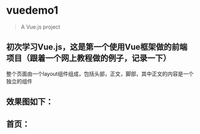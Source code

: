 # vuedemo1

> A Vue.js project

## 初次学习Vue.js，这是第一个使用Vue框架做的前端项目（跟着一个网上教程做的例子，记录一下）

整个页面由一个layout组件组成，包括头部，正文，脚部，其中正文的内容是一个独立的组件

## 效果图如下：

## 首页：


